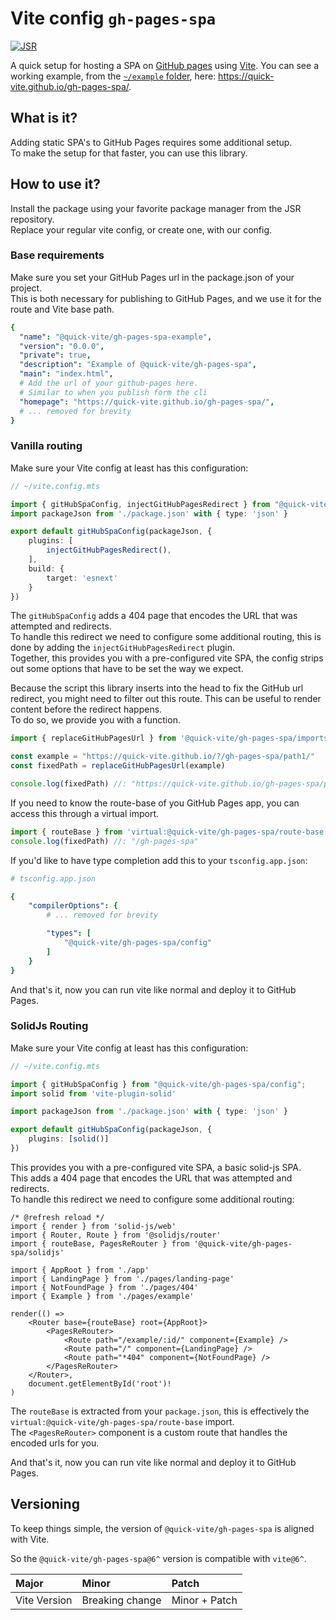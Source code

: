 # Vite config `gh-pages-spa`  

[![JSR](https://jsr.io/badges/@quick-vite/gh-pages-spa)](https://jsr.io/@quick-vite/gh-pages-spa)

A quick setup for hosting a SPA on [GitHub pages](https://pages.github.com/) using [Vite](https://pages.github.com/).
You can see a working example, from the [`~/example` folder](https://github.com/quick-vite/gh-pages-spa/tree/main/example), here: <https://quick-vite.github.io/gh-pages-spa/>.

## What is it?

Adding static SPA's to GitHub Pages requires some additional setup.  
To make the setup for that faster, you can use this library.

## How to use it?

Install the package using your favorite package manager from the JSR repository.  
Replace your regular vite config, or create one, with our config.

### Base requirements

Make sure you set your GitHub Pages url in the package.json of your project.  
This is both necessary for publishing to GitHub Pages, and we use it for the route and Vite base path.

```yaml
{
  "name": "@quick-vite/gh-pages-spa-example",
  "version": "0.0.0",
  "private": true,
  "description": "Example of @quick-vite/gh-pages-spa",
  "main": "index.html",
  # Add the url of your github-pages here.
  # Similar to when you publish form the cli
  "homepage": "https://quick-vite.github.io/gh-pages-spa/",
  # ... removed for brevity 
}
```

### Vanilla routing

Make sure your Vite config at least has this configuration:

```ts
// ~/vite.config.mts

import { gitHubSpaConfig, injectGitHubPagesRedirect } from "@quick-vite/gh-pages-spa/config";
import packageJson from './package.json' with { type: 'json' }

export default gitHubSpaConfig(packageJson, {
    plugins: [
        injectGitHubPagesRedirect(),
    ],
    build: {
        target: 'esnext'
    }
})
```

The `gitHubSpaConfig` adds a 404 page that encodes the URL that was attempted and redirects.  
To handle this redirect we need to configure some additional routing, this is done by adding the `injectGitHubPagesRedirect` plugin.  
Together, this provides you with a pre-configured vite SPA, the config strips out some options that have to be set the way we expect.  

Because the script this library inserts into the head to fix the GitHub url redirect, you might need to filter out this route. This can be useful to render content before the redirect happens.  
To do so, we provide you with a function.  

```ts
import { replaceGitHubPagesUrl } from '@quick-vite/gh-pages-spa/imports'

const example = "https://quick-vite.github.io/?/gh-pages-spa/path1/"
const fixedPath = replaceGitHubPagesUrl(example)

console.log(fixedPath) //: "https://quick-vite.github.io/gh-pages-spa/path1/"
```

If you need to know the route-base of you GitHub Pages app, you can access this through a virtual import.

```ts
import { routeBase } from 'virtual:@quick-vite/gh-pages-spa/route-base'
console.log(fixedPath) //: "/gh-pages-spa"
```

If you'd like to have type completion add this to your `tsconfig.app.json`:

```yaml
# tsconfig.app.json

{
    "compilerOptions": {
        # ... removed for brevity 

        "types": [
            "@quick-vite/gh-pages-spa/config"
        ]
    }
}
```

And that's it, now you can run vite like normal and deploy it to GitHub Pages.  

### SolidJs Routing

Make sure your Vite config at least has this configuration:

```ts
// ~/vite.config.mts

import { gitHubSpaConfig } from "@quick-vite/gh-pages-spa/config";
import solid from 'vite-plugin-solid'

import packageJson from './package.json' with { type: 'json' }

export default gitHubSpaConfig(packageJson, {
    plugins: [solid()]
})
```

This provides you with a pre-configured vite SPA, a basic solid-js SPA.  
This adds a 404 page that encodes the URL that was attempted and redirects.  
To handle this redirect we need to configure some additional routing:

```tsx
/* @refresh reload */
import { render } from 'solid-js/web'
import { Router, Route } from '@solidjs/router'
import { routeBase, PagesReRouter } from '@quick-vite/gh-pages-spa/solidjs'

import { AppRoot } from './app'
import { LandingPage } from './pages/landing-page'
import { NotFoundPage } from './pages/404'
import { Example } from './pages/example'

render(() =>
    <Router base={routeBase} root={AppRoot}>
        <PagesReRouter>
            <Route path="/example/:id/" component={Example} />
            <Route path="/" component={LandingPage} />
            <Route path="*404" component={NotFoundPage} />
        </PagesReRouter>
    </Router>,
    document.getElementById('root')!
)
```

The `routeBase` is extracted from your `package.json`, this is effectively the `virtual:@quick-vite/gh-pages-spa/route-base` import.  
The `<PagesReRouter>` component is a custom route that handles the encoded urls for you.

And that's it, now you can run vite like normal and deploy it to GitHub Pages.  

## Versioning

To keep things simple, the version of `@quick-vite/gh-pages-spa` is aligned with Vite.

So the `@quick-vite/gh-pages-spa@6^` version is compatible with `vite@6^`.

| Major | Minor | Patch
| :--   | :--   | :--
| Vite Version | Breaking change | Minor + Patch
